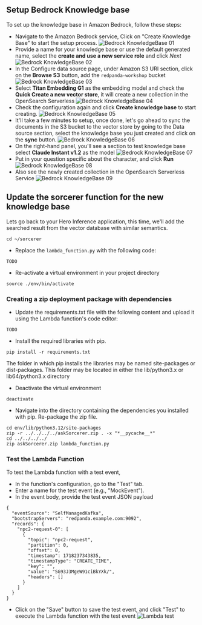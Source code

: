 ## Setup Bedrock Knowledge base

To set up the knowledge base in Amazon Bedrock, follow these steps:

- Navigate to the Amazon Bedrock service, Click on "Create Knowledge Base" to start the setup process.
![Bedrock KnowledgeBase 01](../images/nb-step-01.png)
- Provide a name for your knowledge base or use the default generated name, select the **create and use a new service role** and click *Next*
![Bedrock KnowledgeBase 02](../images/nb-step-02.png)
- In the Configure data source page, under Amazon S3 URI section, click on the **Browse S3** button, add the `redpanda-workshop` bucket  
![Bedrock KnowledgeBase 03](../images/nb-step-03.png)
- Select **Titan Embedding G1** as the embedding model and check the **Quick Create a new vector store**, it will create a new collection in the OpenSearch Serverless 
![Bedrock KnowledgeBase 04](../images/nb-step-04.png)
- Check the configuration again and click **Create knowledge base** to start creating.
![Bedrock KnowledgeBase 05](../images/nb-step-05.png)
- It'll take a few minutes to setup, once done, let's go ahead to sync the documents in the S3 bucket to the vector store by going to the Data source section, select the knowledge base you just created and click on the **sync** button.
![Bedrock KnowledgeBase 06](../images/nb-step-06.png)
- On the right-hand panel, you'll see a section to test knowledge base select **Claude Instant
v1.2** as the model
![Bedrock KnowledgeBase 07](../images/nb-step-07.png)
- Put in your question specific about the character, and click **Run**
![Bedrock KnowledgeBase 08](../images/nb-step-08.png)
- Also see the newly created collection in the OpenSearch Serverless Service
![Bedrock KnowledgeBase 09](../images/nb-step-09.png)



## Update the sorcerer function for the new knowledge base
Lets go back to your Hero Inference application, this time, we'll add the searched result from the vector database with similar semantics.
  
```
cd ~/sorcerer
```

- Replace the  `lambda_function.py` with the following code:
```
TODO
```

- Re-activate a virtual environment in your project directory
```
source ./env/bin/activate
```
### Creating a zip deployment package with dependencies
- Update the requirements.txt file with the following content and upload it using the Lambda function's code editor:
```
TODO
```

- Install the required libraries with pip. 
```
pip install -r requirements.txt 
```

The folder in which pip installs the libraries may be named site-packages or dist-packages. This folder may be located in either the lib/python3.x or lib64/python3.x directory

- Deactivate the virtual environment
```
deactivate
```

- Navigate into the directory containing the dependencies you installed with pip. Re-package the zip file.

```
cd env/lib/python3.12/site-packages
zip -r ../../../../askSorcerer.zip . -x "*__pycache__*" 
cd ../../../../
zip askSorcerer.zip lambda_function.py
```

### Test the Lambda Function
To test the Lambda function with a test event, 

- In the function's configuration, go to the "Test" tab.
- Enter a name for the test event (e.g., "MockEvent").
- In the event body, provide the test event JSON payload 

```
{
  "eventSource": "SelfManagedKafka",
  "bootstrapServers": "redpanda.example.com:9092",
  "records": {
    "npc2-request-0": [
      {
        "topic": "npc2-request",
        "partition": 0,
        "offset": 0,
        "timestamp": 1718237343835,
        "timestampType": "CREATE_TIME",
        "key": "",
        "value": "SG93J3MgeW91ciBkYXk/",
        "headers": []
      }
    ]
  }
}
```
- Click on the "Save" button to save the test event, and click "Test" to execute the Lambda function with the test event
![Lambda test](../images/askSorcerer-test.png)